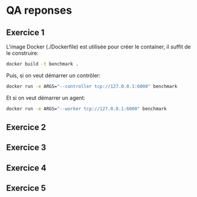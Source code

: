 # QA reponses

## Exercice 1

L'image Docker (./Dockerfile) est utilisée pour créer le container, il suffit de le construire: 
```bash
docker build -t benchmark .
```

Puis, si on veut démarrer un contrôler:
```bash
docker run -e ARGS="--controller tcp://127.0.0.1:6000" benchmark
```

Et si on veut démarrer un agent:
```bash
docker run -e ARGS="--worker tcp://127.0.0.1:6000" benchmark
```

## Exercice 2



## Exercice 3



## Exercice 4



## Exercice 5

